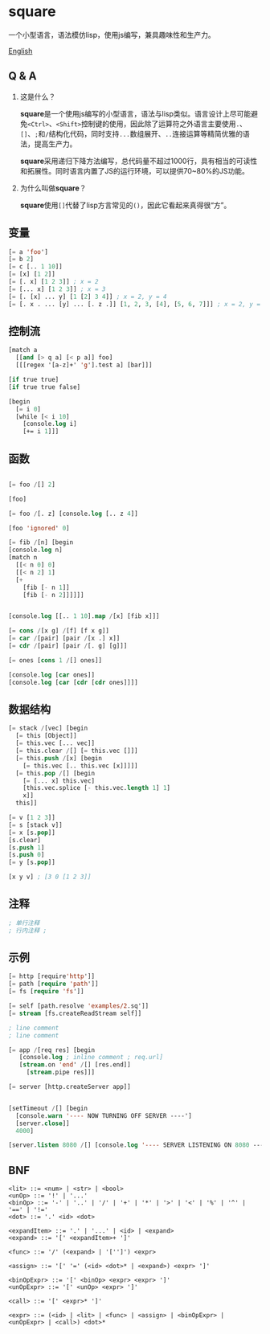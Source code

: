 # square

一个小型语言，语法模仿lisp，使用js编写，兼具趣味性和生产力。

[English](./README.md)

## Q & A

1. 这是什么？

    **square**是一个使用js编写的小型语言，语法与lisp类似。语言设计上尽可能避免`<Ctrl>`、`<Shift>`控制键的使用，因此除了运算符之外语言主要使用`.`、`[]`、`;`和`/`结构化代码，同时支持`...`数组展开、`..`连接运算等精简优雅的语法，提高生产力。

    **square**采用递归下降方法编写，总代码量不超过1000行，具有相当的可读性和拓展性。同时语言内置了JS的运行环境，可以提供70~80%的JS功能。

2. 为什么叫做**square**？

    **square**使用`[]`代替了lisp方言常见的`()`，因此它看起来真得很“方”。

## 变量

```lisp
[= a 'foo']
[= b 2]
[= c [.. 1 10]]
[= [x] [1 2]]
[= [. x] [1 2 3]] ; x = 2
[= [... x] [1 2 3]] ; x = 3
[= [. [x] ... y] [1 [2] 3 4]] ; x = 2, y = 4
[= [. x . ... [y] ... [. z .]] [1, 2, 3, [4], [5, 6, 7]]] ; x = 2, y = 4, z = 6

```

## 控制流

```lisp
[match a
  [[and [> q a] [< p a]] foo]
  [[[regex '[a-z]+' 'g'].test a] [bar]]]

[if true true]
[if true true false]

[begin 
  [= i 0]
  [while [< i 10]
    [console.log i]
    [+= i 1]]]
```

## 函数

```lisp

[= foo /[] 2]

[foo]

[= foo /[. z] [console.log [.. z 4]]

[foo 'ignored' 0]

[= fib /[n] [begin
[console.log n]
[match n 
  [[< n 0] 0]
  [[< n 2] 1]
  [+ 
    [fib [- n 1]] 
    [fib [- n 2]]]]]]


[console.log [[.. 1 10].map /[x] [fib x]]]

[= cons /[x g] /[f] [f x g]]
[= car /[pair] [pair /[x .] x]]
[= cdr /[pair] [pair /[. g] [g]]]

[= ones [cons 1 /[] ones]]

[console.log [car ones]]
[console.log [car [cdr [cdr ones]]]]

```

## 数据结构

```lisp
[= stack /[vec] [begin 
  [= this [Object]]
  [= this.vec [... vec]]
  [= this.clear /[] [= this.vec []]]
  [= this.push /[x] [begin 
    [= this.vec [.. this.vec [x]]]]]
  [= this.pop /[] [begin
    [= [... x] this.vec]
    [this.vec.splice [- this.vec.length 1] 1]
    x]]
  this]]

[= v [1 2 3]]
[= s [stack v]]
[= x [s.pop]]
[s.clear]
[s.push 1]
[s.push 0]
[= y [s.pop]]

[x y v] ; [3 0 [1 2 3]]
```

## 注释

```lisp
; 单行注释
; 行内注释 ;
```

## 示例 

```lisp
[= http [require'http']]
[= path [require 'path']]
[= fs [require 'fs']]

[= self [path.resolve 'examples/2.sq']]
[= stream [fs.createReadStream self]]

; line comment
; line comment

[= app /[req res] [begin 
   [console.log ; inline comment ; req.url]
   [stream.on 'end' /[] [res.end]]
     [stream.pipe res]]]

[= server [http.createServer app]]


[setTimeout /[] [begin
  [console.warn '---- NOW TURNING OFF SERVER ----']
  [server.close]]
  4000]

[server.listen 8080 /[] [console.log '---- SERVER LISTENING ON 8080 ----']]
```

## BNF

```bnf
<lit> ::= <num> | <str> | <bool>
<unOp> ::= '!' | '...'
<binOp> ::= '-' | '..' | '/' | '+' | '*' | '>' | '<' | '%' | '^' | '==' | '!='
<dot> ::= '.' <id> <dot>

<expandItem> ::= '.' | '...' | <id> | <expand>
<expand> ::= '[' <expandItem>+ ']'

<func> ::= '/' (<expand> | '['']') <expr>

<assign> ::= '[' '=' (<id> <dot>* | <expand>) <expr> ']'

<binOpExpr> ::= '[' <binOp> <expr> <expr> ']'
<unOpExpr> ::= '[' <unOp> <expr> ']'

<call> ::= '[' <expr>* ']' 

<expr> ::= (<id> | <lit> | <func> | <assign> | <binOpExpr> | <unOpExpr> | <call>) <dot>*
```
